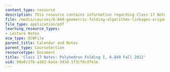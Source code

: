 ```yaml
---
content_type: resource
description: This resource contains information regarding Class 17 Notes, Fall 2012.
file: /media/courses/6-849-geometric-folding-algorithms-linkages-origami-polyhedra-fall-2012/98e0c1fba1026a1e3d3d1f3cf8cdfe1e_MIT6_849F12_C17.pdf
file_type: application/pdf
learning_resource_types:
- Lecture Notes
ocw_type: OCWFile
parent_title: Calendar and Notes
parent_type: CourseSection
resourcetype: Document
title: 'Class 17 Notes: Polyhedron Folding I, 6.849 Fall 2012'
uid: 98e0c1fb-a102-6a1e-3d3d-1f3cf8cdfe1e
---
```

